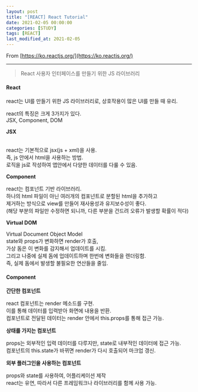 ```yaml
---
layout: post
title: "[REACT] React Tutorial"
date: 2021-02-05 00:00:00
categories: [STUDY]
tags: [REACT]
last_modified_at: 2021-02-05
---
```


From [https://ko.reactjs.org/](https://ko.reactjs.org/)

---

> React 사용자 인터페이스를 만들기 위한 JS 라이브러리

#### React

<p>
react는 UI를 만들기 위한 JS 라이브러리로, 상호작용이 많은 UI를 만들 때 유리.
</p>

<p>
react의 특징은 크게 3가지가 있다.
<br>JSX, Component, DOM
</p>

__JSX__
<p>
<br>react는 기본적으로 jsx(js + xml)을 사용.
<br>즉, js 안에서 html을 사용하는 방법.
<br>로직을 js로 작성하여 앱안에서 다양한 데이터를 다룰 수 있음.
</p>

__Component__

<p>
react는 컴포넌트 기반 라이브러리.
<br>하나의 html 파일이 아닌 여러개의 컴포넌트로 분할된 html을 추가하고
<br>제거하는 방식으로 view를 만들어 재사용성과 유지보수성이 좋다.
<br>(해당 부분의 파일만 수정하면 되니까, 다른 부분을 건드려 오류가 발생할 확률이 적다)
</p>

__Virtual DOM__

<p>
Virtual Document Object Model
<br>state와 props가 변화하면 render가 호출,
<br>가상 돔은 이 변화를 감지해서 업데이트를 시킴.
<br>그리고 나중에 실제 돔에 업데이트하며 한번에 변화들을 렌더링함.
<br>즉, 실제 돔에서 발생할 불필요한 연산들을 줄임.
</p>

#### Component

__간단한 컴포넌트__

<p>
react 컴포넌트는 render 메소드를 구현.
<br>이를 통해 데이터를 입력받아 화면에 내용을 반환.
<br>컴포넌트로 전달된 데이터는 render 안에서 this.props를 통해 접근 가능.
</p>

__상태를 가지는 컴포넌트__

<p>
props는 외부적인 입력 데이터를 다루지만, state로 내부적인 데이터에 접근 가능.
<br>컴포넌트의 this.state가 바뀌면 render가 다시 호출되어 마크업 갱신.
</p>

__외부 플러그인을 사용하는 컴포넌트__

<p>
props와 state를 사용하여, 어플리케이션 제작
<br>react는 유연, 따라서 다른 프레임워크나 라이브러리를 함께 사용 가능.
</p>

<br>
<br>



